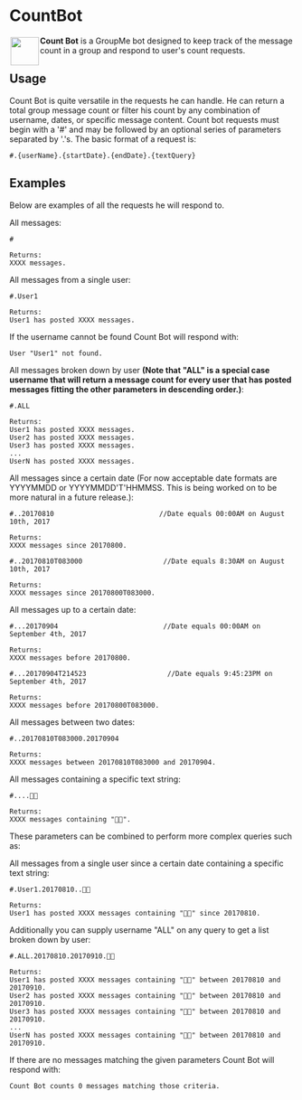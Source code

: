 # CountBot

<a href="https://🍞🔪.ws"><img width=50px src="https://upload.wikimedia.org/wikipedia/en/2/29/Count_von_Count_kneeling.png" align="left" hspace="2" vspace="2"></a>

**Count Bot** is a GroupMe bot designed to keep track of the message count in a group and respond to user's count requests.

## Usage

Count Bot is quite versatile in the requests he can handle. He can return a total group message count or filter his count by any combination of username, dates, or specific message content. Count bot requests must begin with a '#' and may be followed by an optional series of parameters separated by '.'s. The basic format of a request is:

```
#.{userName}.{startDate}.{endDate}.{textQuery}
```

## Examples

Below are examples of all the requests he will respond to.

All messages:
```
#

Returns:
XXXX messages.
```

All messages from a single user:
```
#.User1

Returns:
User1 has posted XXXX messages.
```

If the username cannot be found Count Bot will respond with:
```
User "User1" not found.
```

All messages broken down by user **(Note that "ALL" is a special case username that will return a message count for every user that has posted messages fitting the other parameters in descending order.)**:
```
#.ALL

Returns:
User1 has posted XXXX messages.
User2 has posted XXXX messages.
User3 has posted XXXX messages.
...
UserN has posted XXXX messages.
```

All messages since a certain date (For now acceptable date formats are YYYYMMDD or YYYYMMDD'T'HHMMSS. This is being worked on to be more natural in a future release.):
```
#..20170810                          //Date equals 00:00AM on August 10th, 2017

Returns:
XXXX messages since 20170800.
```
```
#..20170810T083000                    //Date equals 8:30AM on August 10th, 2017

Returns:
XXXX messages since 20170800T083000.
```

All messages up to a certain date:
```
#...20170904                          //Date equals 00:00AM on September 4th, 2017

Returns:
XXXX messages before 20170800.
```
```
#...20170904T214523                    //Date equals 9:45:23PM on September 4th, 2017

Returns:
XXXX messages before 20170800T083000.
```

All messages between two dates:
```
#..20170810T083000.20170904

Returns:
XXXX messages between 20170810T083000 and 20170904.
```

All messages containing a specific text string:
```
#....🍞🔪

Returns:
XXXX messages containing "🍞🔪".
```

These parameters can be combined to perform more complex queries such as:

All messages from a single user since a certain date containing a specific text string:
```
#.User1.20170810..🍞🔪

Returns:
User1 has posted XXXX messages containing "🍞🔪" since 20170810.
```

Additionally you can supply username "ALL" on any query to get a list broken down by user:
```
#.ALL.20170810.20170910.🍞🔪

Returns:
User1 has posted XXXX messages containing "🍞🔪" between 20170810 and 20170910.
User2 has posted XXXX messages containing "🍞🔪" between 20170810 and 20170910.
User3 has posted XXXX messages containing "🍞🔪" between 20170810 and 20170910.
...
UserN has posted XXXX messages containing "🍞🔪" between 20170810 and 20170910.
```

If there are no messages matching the given parameters Count Bot will respond with:
```
Count Bot counts 0 messages matching those criteria.
```
